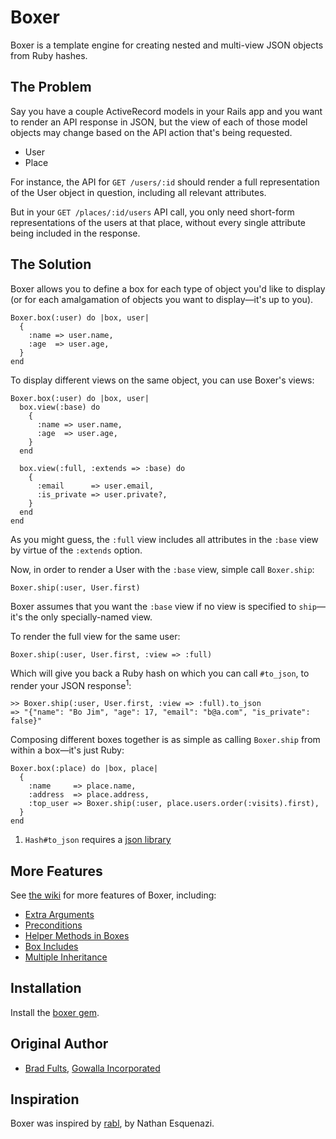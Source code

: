 # Boxer

Boxer is a template engine for creating nested and multi-view JSON objects
from Ruby hashes.

## The Problem

Say you have a couple ActiveRecord models in your Rails app and you want to
render an API response in JSON, but the view of each of those model objects
may change based on the API action that's being requested.

 * User
 * Place

For instance, the API for `GET /users/:id` should render a full representation
of the User object in question, including all relevant attributes.

But in your `GET /places/:id/users` API call, you only need short-form
representations of the users at that place, without every single attribute
being included in the response.

## The Solution

Boxer allows you to define a box for each type of object you'd like to display
(or for each amalgamation of objects you want to display&mdash;it's up to you).

    Boxer.box(:user) do |box, user|
      {
        :name => user.name,
        :age  => user.age,
      }
    end

To display different views on the same object, you can use Boxer's views:

    Boxer.box(:user) do |box, user|
      box.view(:base) do
        {
          :name => user.name,
          :age  => user.age,
        }
      end

      box.view(:full, :extends => :base) do
        {
          :email      => user.email,
          :is_private => user.private?,
        }
      end
    end

As you might guess, the `:full` view includes all attributes in the `:base`
view by virtue of the `:extends` option.

Now, in order to render a User with the `:base` view, simple call `Boxer.ship`:

    Boxer.ship(:user, User.first)

Boxer assumes that you want the `:base` view if no view is specified to
`ship`&mdash;it's the only specially-named view.

To render the full view for the same user:

    Boxer.ship(:user, User.first, :view => :full)

Which will give you back a Ruby hash on which you can call `#to_json`, to render
your JSON response<sup>1</sup>:

    >> Boxer.ship(:user, User.first, :view => :full).to_json
    => "{"name": "Bo Jim", "age": 17, "email": "b@a.com", "is_private": false}"

Composing different boxes together is as simple as calling `Boxer.ship` from
within a box&mdash;it's just Ruby:

    Boxer.box(:place) do |box, place|
      {
        :name     => place.name,
        :address  => place.address,
        :top_user => Boxer.ship(:user, place.users.order(:visits).first),
      }
    end

 1. `Hash#to_json` requires a [json library](http://rubygems.org/gems/json)

## More Features

See [the wiki](/gowalla/boxer/wiki) for more features of Boxer, including:

 * [Extra Arguments](/gowalla/boxer/wiki/Extra-Arguments)
 * [Preconditions](/gowalla/boxer/wiki/Preconditions)
 * [Helper Methods in Boxes](/gowalla/boxer/wiki/Helper-Methods-in-Boxes)
 * [Box Includes](/gowalla/boxer/wiki/Box-Includes)
 * [Multiple Inheritance](/gowalla/boxer/wiki/Multiple-Inheritance)

## Installation

Install the [boxer gem](http://rubygems.org/gems/boxer).

## Original Author

 * [Brad Fults](http://h3h.net/), [Gowalla Incorporated](http://gowalla.com/)

## Inspiration

Boxer was inspired by [rabl](https://github.com/nesquena/rabl),
by Nathan Esquenazi.
